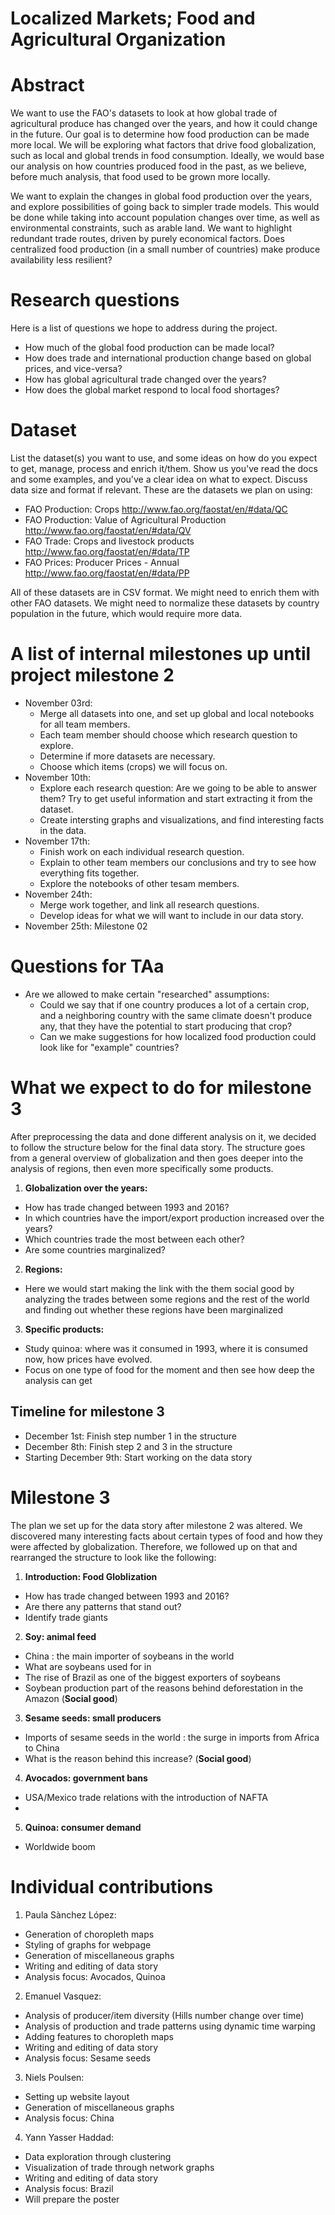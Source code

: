 # Localized Markets; Food and Agricultural Organization

# Abstract

We want to use the FAO's datasets to look at how global trade of agricultural produce has changed over the years, and how it could change in the future. Our goal is to determine how food production can be made more local. We will be exploring what factors that drive food globalization, such as local and global trends in food consumption. Ideally, we would base our analysis on how countries produced food in the past, as we believe, before much analysis, that food used to be grown more locally. 

We want to explain the changes in global food production over the years, and explore possibilities of going back to simpler trade models. This would be done while taking into account population changes over time, as well as environmental constraints, such as arable land. We want to highlight redundant trade routes, driven by purely economical factors. Does centralized food production (in a small number of countries) make produce availability less resilient?



# Research questions
Here is a list of questions we hope to address during the project.

* How much of the global food production can be made local?
* How does trade and international production change based on global prices, and vice-versa?
* How has global agricultural trade changed over the years?
* How does the global market respond to local food shortages?


# Dataset
List the dataset(s) you want to use, and some ideas on how do you expect to get, manage, process and enrich it/them. Show us you've read the docs and some examples, and you've a clear idea on what to expect. Discuss data size and format if relevant.
These are the datasets we plan on using:
* FAO Production: Crops http://www.fao.org/faostat/en/#data/QC
* FAO Production: Value of Agricultural Production  http://www.fao.org/faostat/en/#data/QV
* FAO Trade: Crops and livestock products http://www.fao.org/faostat/en/#data/TP
* FAO Prices: Producer Prices - Annual  http://www.fao.org/faostat/en/#data/PP

All of these datasets are in CSV format. We might need to enrich them with other FAO datasets. We might need to normalize these datasets by country population in the future, which would require more data.

# A list of internal milestones up until project milestone 2

* November 03rd: 
  * Merge all datasets into one, and set up global and local notebooks for all team members.
  * Each team member should choose which research question to explore.
  * Determine if more datasets are necessary.
  * Choose which items (crops) we will focus on.
* November 10th: 
  * Explore each research question: Are we going to be able to answer them? Try to get useful information and start extracting it from the dataset.
  * Create intersting graphs and visualizations, and find interesting facts in the data.
* November 17th: 
  * Finish work on each individual research question.
  * Explain to other team members our conclusions and try to see how everything fits together.
  * Explore the notebooks of other tesam members.
* November 24th: 
  * Merge work together, and link all research questions.
  * Develop ideas for what we will want to include in our data story.
* November 25th: Milestone 02


# Questions for TAa
* Are we allowed to make certain "researched" assumptions:
  * Could we say that if one country produces a lot of a certain crop, and a neighboring country with the same climate doesn't produce any, that they have the potential to start producing that crop?
  * Can we make suggestions for how localized food production could look like for "example" countries?


# What we expect to do for milestone 3

After preprocessing the data and done different analysis on it, we decided to follow the structure below for the final data story. The structure goes from a general overview of globalization and then goes deeper into the analysis of regions, then even more specifically some products.

1. **Globalization over the years:**
  * How has trade changed between 1993 and 2016?
  * In which countries have the import/export production increased over the years? 
  * Which countries trade the most between each other?
  * Are some countries marginalized?

2. **Regions:**
  * Here we would start making the link with the them social good by analyzing the trades between some regions and the rest of the world and finding out whether these regions have been marginalized

3. **Specific products:**
  * Study quinoa: where was it consumed in 1993, where it is consumed now, how prices have evolved.
  * Focus on one type of food for the moment and then see how deep the analysis can get

## Timeline for milestone 3

* December 1st: Finish step number 1 in the structure 
* December 8th: Finish step 2 and 3 in the structure
* Starting December 9th: Start working on the data story

# Milestone 3

The plan we set up for the data story after milestone 2 was altered. We discovered many interesting facts about certain types of food and how they were affected by globalization. Therefore, we followed up on that and rearranged the structure to look like the following:

1. **Introduction: Food Globlization**
  * How has trade changed between 1993 and 2016?
  * Are there any patterns that stand out?
  * Identify trade giants
  
2. **Soy: animal feed**
  * China : the main importer of soybeans in the world
  * What are soybeans used for in 
  * The rise of Brazil as one of the biggest exporters of soybeans
  * Soybean production part of the reasons behind deforestation in the Amazon (**Social good**)
 
3. **Sesame seeds: small producers**
  * Imports of sesame seeds in the world : the surge in imports from Africa to China
  * What is the reason behind this increase? (**Social good**)

4. **Avocados: government bans**
  * USA/Mexico trade relations with the introduction of NAFTA
  * 

5. **Quinoa: consumer demand**
  * Worldwide boom 


# Individual contributions

1. Paula Sànchez López:
  * Generation of choropleth maps
  * Styling of graphs for webpage
  * Generation of miscellaneous graphs
  * Writing and editing of data story
  * Analysis focus: Avocados, Quinoa

2. Emanuel Vasquez:
  * Analysis of producer/item diversity (Hills number change over time)
  * Analysis of production and trade patterns using dynamic time warping
  * Adding features to choropleth maps
  * Writing and editing of data story
  * Analysis focus: Sesame seeds

3. Niels Poulsen:
  * Setting up website layout
  * Generation of miscellaneous graphs
  * Analysis focus: China

4. Yann Yasser Haddad:
  * Data exploration through clustering
  * Visualization of trade through network graphs
  * Writing and editing of data story
  * Analysis focus: Brazil
  * Will prepare the poster


